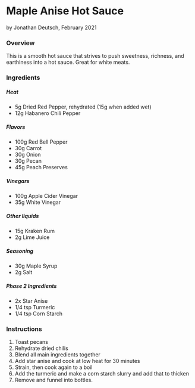 # Maple Anise Hot Sauce

by Jonathan Deutsch, February 2021


### Overview

This is a smooth hot sauce that strives to push sweetness, richness, and earthiness into a hot sauce. Great for white meats.


### Ingredients

##### Heat

- 5g Dried Red Pepper, rehydrated (15g when added wet)
- 12g Habanero Chili Pepper

##### Flavors

- 100g Red Bell Pepper
- 30g Carrot
- 30g Onion
- 30g Pecan
- 45g Peach Preserves

##### Vinegars

- 100g Apple Cider Vinegar
- 35g White Vinegar

##### Other liquids

- 15g Kraken Rum
- 2g Lime Juice

##### Seasoning

- 30g Maple Syrup
- 2g Salt

##### Phase 2 Ingredients
- 2x Star Anise
- 1/4 tsp Turmeric
- 1/4 tsp Corn Starch


### Instructions

1. Toast pecans
2. Rehydrate dried chilis
3. Blend all main ingredients together
4. Add star anise and cook at low heat for 30 minutes
5. Strain, then cook again to a boil
6. Add the turmeric and make a corn starch slurry and add that to thicken
7. Remove and funnel into bottles.
